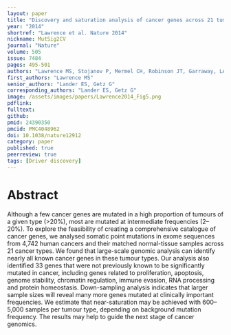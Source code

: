 ```yaml
---
layout: paper
title: "Discovery and saturation analysis of cancer genes across 21 tumour types"
year: "2014"
shortref: "Lawrence et al. Nature 2014"
nickname: MutSig2CV
journal: "Nature"
volume: 505
issue: 7484
pages: 495-501
authors: "Lawrence MS, Stojanov P, Mermel CH, Robinson JT, Garraway, LA, Golub TR, Meyerson M, Gabriel SR, Lander ES, Getz G"
first_authors: "Lawrence MS"
senior_authors: "Lander ES, Getz G"
corresponding_authors: "Lander ES, Getz G"
image: /assets/images/papers/Lawrence2014_Fig5.png
pdflink:
fulltext:
github:
pmid: 24390350
pmcid: PMC4048962
doi: 10.1038/nature12912
category: paper
published: true
peerreview: true
tags: [Driver discovery]
---
```


# Abstract

Although a few cancer genes are mutated in a high proportion of tumours of a given type (>20%), most are mutated at intermediate frequencies (2–20%). To explore the feasibility of creating a comprehensive catalogue of cancer genes, we analysed somatic point mutations in exome sequences from 4,742 human cancers and their matched normal-tissue samples across 21 cancer types. We found that large-scale genomic analysis can identify nearly all known cancer genes in these tumour types. Our analysis also identified 33 genes that were not previously known to be significantly mutated in cancer, including genes related to proliferation, apoptosis, genome stability, chromatin regulation, immune evasion, RNA processing and protein homeostasis. Down-sampling analysis indicates that larger sample sizes will reveal many more genes mutated at clinically important frequencies. We estimate that near-saturation may be achieved with 600–5,000 samples per tumour type, depending on background mutation frequency. The results may help to guide the next stage of cancer genomics.